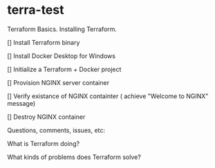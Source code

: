 # terra-test
Terraform Basics. Installing Terraform.

[] Install Terraform binary

[] Install Docker Desktop for Windows

[] Initialize a Terraform + Docker project

[] Provision NGINX server container

[] Verify existance of NGINX containter ( achieve "Welcome to NGINX" message)

[] Destroy NGINX container

Questions, comments, issues, etc:

What is Terraform doing?

What kinds of problems does Terraform solve?
